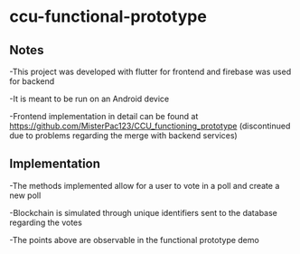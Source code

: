 # ccu-functional-prototype

## Notes

-This project was developed with flutter for frontend and firebase was used for backend

-It is meant to be run on an Android device

-Frontend implementation in detail can be found at https://github.com/MisterPac123/CCU_functioning_prototype (discontinued due to problems regarding the merge with backend services)

## Implementation

-The methods implemented allow for a user to vote in a poll and create a new poll

-Blockchain is simulated through unique identifiers sent to the database regarding the votes

-The points above are observable in the functional prototype demo

